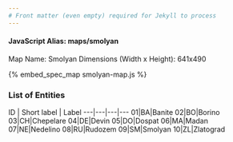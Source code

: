 ```yaml
---
# Front matter (even empty) required for Jekyll to process
---
```


#### JavaScript Alias: maps/smolyan

Map Name: Smolyan
Dimensions (Width x Height): 641x490



{% embed_spec_map smolyan-map.js %}

### List of Entities

ID | Short label | Label
---|---|---|---
01|BA|Banite
02|BO|Borino
03|CH|Chepelare
04|DE|Devin
05|DO|Dospat
06|MA|Madan
07|NE|Nedelino
08|RU|Rudozem
09|SM|Smolyan
10|ZL|Zlatograd

